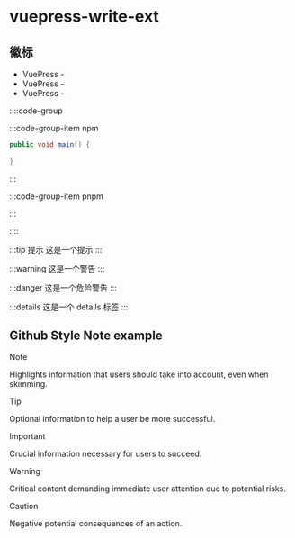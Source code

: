 # vuepress-write-ext

## 徽标 <Badge type="tip" text="示例" vertical="top" />

- VuePress - <Badge type="tip" text="v2" vertical="top" />
- VuePress - <Badge type="warning" text="v2" vertical="middle" />
- VuePress - <Badge type="danger" text="v2" vertical="bottom" />

::::code-group

:::code-group-item npm
```java
public void main() {
    
}
```
:::

:::code-group-item pnpm

:::

::::


:::tip 提示
这是一个提示
:::

:::warning
这是一个警告
:::

:::danger
这是一个危险警告
:::

:::details
这是一个 details 标签
:::

## Github Style Note example

> [!NOTE]  
> Highlights information that users should take into account, even when skimming.

> [!TIP]
> Optional information to help a user be more successful.

> [!IMPORTANT]  
> Crucial information necessary for users to succeed.

> [!WARNING]  
> Critical content demanding immediate user attention due to potential risks.

> [!CAUTION]
> Negative potential consequences of an action.
